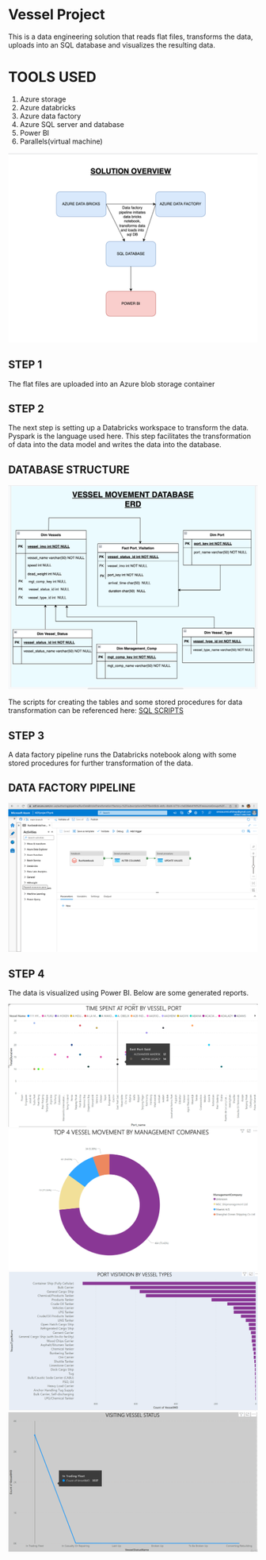 # Vessel Project

This is a data engineering solution that reads flat files, transforms the data, uploads into an SQL database and visualizes the resulting data.

# TOOLS USED
  1. Azure storage
  2. Azure databricks
  3. Azure data factory
  4. Azure SQL server and database
  5. Power BI
  6. Parallels(virtual machine)

  ![alt text](https://github.com/adeniranwumi/vessel_project/blob/main/SOLUTION_OVERVIEW.png)


  ## STEP 1
  
  The flat files are uploaded into an Azure blob storage container
  
  
  ## STEP 2
  
  The next step is setting up a Databricks workspace to transform the data. Pyspark is the language used here. 
  This step facilitates the transformation of data into the data model and writes the data into the database.
  
   ## DATABASE STRUCTURE

  ![alt text](https://github.com/adeniranwumi/vessel_project/blob/main/Entity_relationship_diagram.png)
  
  The scripts for creating the tables and some stored procedures for data transformation can be referenced here: [SQL SCRIPTS](/scripts.sql)
  
  ## STEP 3
  
  A data factory pipeline runs the Databricks notebook along with some stored procedures for further transformation of the data.
  
   ## DATA FACTORY PIPELINE

  ![alt text](https://github.com/adeniranwumi/vessel_project/blob/main/Data_factory_pipeline.png)
  
  ## STEP 4
  
  The data is visualized using Power BI. Below are some generated reports.
  
  ![alt text](https://github.com/adeniranwumi/vessel_project/blob/main/REPORT1.png)
  ![alt text](https://github.com/adeniranwumi/vessel_project/blob/main/REPORT2.png)
  ![alt text](https://github.com/adeniranwumi/vessel_project/blob/main/REPORT3.png)
  ![alt text](https://github.com/adeniranwumi/vessel_project/blob/main/REPORT4.png)
